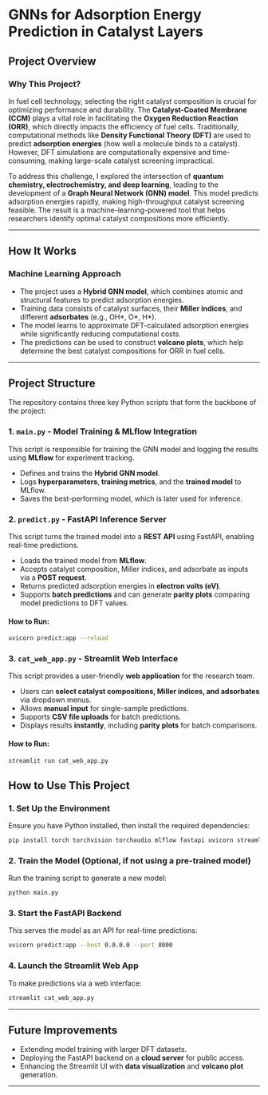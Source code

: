 # **GNNs for Adsorption Energy Prediction in Catalyst Layers**

## **Project Overview**

### **Why This Project?**
In fuel cell technology, selecting the right catalyst composition is crucial for optimizing performance and durability. The **Catalyst-Coated Membrane (CCM)** plays a vital role in facilitating the **Oxygen Reduction Reaction (ORR)**, which directly impacts the efficiency of fuel cells. Traditionally, computational methods like **Density Functional Theory (DFT)** are used to predict **adsorption energies** (how well a molecule binds to a catalyst). However, DFT simulations are computationally expensive and time-consuming, making large-scale catalyst screening impractical.

To address this challenge, I explored the intersection of **quantum chemistry, electrochemistry, and deep learning**, leading to the development of a **Graph Neural Network (GNN) model**. This model predicts adsorption energies rapidly, making high-throughput catalyst screening feasible. The result is a machine-learning-powered tool that helps researchers identify optimal catalyst compositions more efficiently.

---

## **How It Works**

### **Machine Learning Approach**
- The project uses a **Hybrid GNN model**, which combines atomic and structural features to predict adsorption energies.
- Training data consists of catalyst surfaces, their **Miller indices**, and different **adsorbates** (e.g., OH*, O*, H*).
- The model learns to approximate DFT-calculated adsorption energies while significantly reducing computational costs.
- The predictions can be used to construct **volcano plots**, which help determine the best catalyst compositions for ORR in fuel cells.

---

## **Project Structure**
The repository contains three key Python scripts that form the backbone of the project:

### **1. `main.py` - Model Training & MLflow Integration**
This script is responsible for training the GNN model and logging the results using **MLflow** for experiment tracking.
- Defines and trains the **Hybrid GNN model**.
- Logs **hyperparameters**, **training metrics**, and the **trained model** to MLflow.
- Saves the best-performing model, which is later used for inference.

### **2. `predict.py` - FastAPI Inference Server**
This script turns the trained model into a **REST API** using FastAPI, enabling real-time predictions.
- Loads the trained model from **MLflow**.
- Accepts catalyst composition, Miller indices, and adsorbate as inputs via a **POST request**.
- Returns predicted adsorption energies in **electron volts (eV)**.
- Supports **batch predictions** and can generate **parity plots** comparing model predictions to DFT values.

#### **How to Run:**
```bash
uvicorn predict:app --reload
```

### **3. `cat_web_app.py` - Streamlit Web Interface**
This script provides a user-friendly **web application** for the research team.

- Users can **select catalyst compositions, Miller indices, and adsorbates** via dropdown menus.
- Allows **manual input** for single-sample predictions.
- Supports **CSV file uploads** for batch predictions.
- Displays results **instantly**, including **parity plots** for batch comparisons.

#### **How to Run:**
```bash
streamlit run cat_web_app.py
```

## **How to Use This Project**

### **1. Set Up the Environment**
Ensure you have Python installed, then install the required dependencies:
```bash
pip install torch torchvision torchaudio mlflow fastapi uvicorn streamlit pandas matplotlib requests
```
### **2. Train the Model (Optional, if not using a pre-trained model)**

Run the training script to generate a new model:

```bash
python main.py
```
### **3. Start the FastAPI Backend**

This serves the model as an API for real-time predictions:

```bash
uvicorn predict:app --host 0.0.0.0 --port 8000

```
### **4. Launch the Streamlit Web App**

To make predictions via a web interface:

```bash
streamlit cat_web_app.py

```
---

## **Future Improvements**

- Extending model training with larger DFT datasets.
- Deploying the FastAPI backend on a **cloud server** for public access.
- Enhancing the Streamlit UI with **data visualization** and **volcano plot** generation.

---
